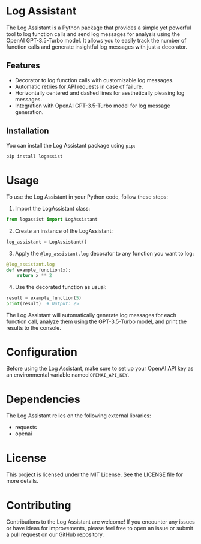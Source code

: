 # Log Assistant

The Log Assistant is a Python package that provides a simple yet powerful tool to log function calls and send log messages for analysis using the OpenAI GPT-3.5-Turbo model. It allows you to easily track the number of function calls and generate insightful log messages with just a decorator.

## Features

- Decorator to log function calls with customizable log messages.
- Automatic retries for API requests in case of failure.
- Horizontally centered and dashed lines for aesthetically pleasing log messages.
- Integration with OpenAI GPT-3.5-Turbo model for log message generation.

## Installation

You can install the Log Assistant package using `pip`:

```bash
pip install logassist
```

# Usage
To use the Log Assistant in your Python code, follow these steps:

1. Import the LogAssistant class:
```python
from logassist import LogAssistant
```
2. Create an instance of the LogAssistant:
```python
log_assistant = LogAssistant()
```
3. Apply the `@log_assistant.log` decorator to any function you want to log:
```python
@log_assistant.log
def example_function(x):
    return x ** 2
```
4. Use the decorated function as usual:
```python
result = example_function(5)
print(result)  # Output: 25
```

The Log Assistant will automatically generate log messages for each function call, analyze them using the GPT-3.5-Turbo model, and print the results to the console.

# Configuration
Before using the Log Assistant, make sure to set up your OpenAI API key as an environmental variable named `OPENAI_API_KEY`.

# Dependencies
The Log Assistant relies on the following external libraries:
- requests
- openai

# License
This project is licensed under the MIT License. See the LICENSE file for more details.

# Contributing
Contributions to the Log Assistant are welcome! If you encounter any issues or have ideas for improvements, please feel free to open an issue or submit a pull request on our GitHub repository.